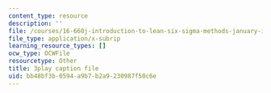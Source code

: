 ```yaml
---
content_type: resource
description: ''
file: /courses/16-660j-introduction-to-lean-six-sigma-methods-january-iap-2012/bb48bf3b0594a9b7b2a9230987f50c6e_8RlA0D6cjDc.srt
file_type: application/x-subrip
learning_resource_types: []
ocw_type: OCWFile
resourcetype: Other
title: 3play caption file
uid: bb48bf3b-0594-a9b7-b2a9-230987f50c6e
---
```


